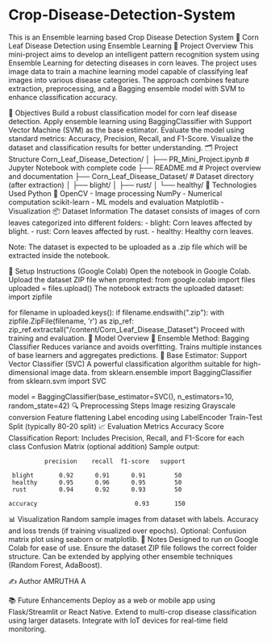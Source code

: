 # Crop-Disease-Detection-System
This is an Ensemble learning based Crop Disease Detection System 
🌽 Corn Leaf Disease Detection using Ensemble Learning
📝 Project Overview
This mini-project aims to develop an intelligent pattern recognition system using Ensemble Learning for detecting diseases in corn leaves. The project uses image data to train a machine learning model capable of classifying leaf images into various disease categories. The approach combines feature extraction, preprocessing, and a Bagging ensemble model with SVM to enhance classification accuracy.

🎯 Objectives
Build a robust classification model for corn leaf disease detection.
Apply ensemble learning using BaggingClassifier with Support Vector Machine (SVM) as the base estimator.
Evaluate the model using standard metrics: Accuracy, Precision, Recall, and F1-Score.
Visualize the dataset and classification results for better understanding.
🗂️ Project Structure
Corn_Leaf_Disease_Detection/
│
├── PR_Mini_Project.ipynb        # Jupyter Notebook with complete code
├── README.md                    # Project overview and documentation
├── Corn_Leaf_Disease_Dataset/  # Dataset directory (after extraction)
│   ├── blight/
│   ├── rust/
│   └── healthy/
🧰 Technologies Used
Python 🐍
OpenCV - Image processing
NumPy - Numerical computation
scikit-learn - ML models and evaluation
Matplotlib - Visualization
📦 Dataset Information
The dataset consists of images of corn leaves categorized into different folders: - blight: Corn leaves affected by blight. - rust: Corn leaves affected by rust. - healthy: Healthy corn leaves.

Note: The dataset is expected to be uploaded as a .zip file which will be extracted inside the notebook.

🔧 Setup Instructions (Google Colab)
Open the notebook in Google Colab.
Upload the dataset ZIP file when prompted:
from google.colab import files
uploaded = files.upload()
The notebook extracts the uploaded dataset:
import zipfile

for filename in uploaded.keys():
    if filename.endswith(".zip"):
        with zipfile.ZipFile(filename, 'r') as zip_ref:
            zip_ref.extractall("/content/Corn_Leaf_Disease_Dataset")
Proceed with training and evaluation.
🧠 Model Overview
🔄 Ensemble Method: Bagging Classifier
Reduces variance and avoids overfitting.
Trains multiple instances of base learners and aggregates predictions.
🔬 Base Estimator: Support Vector Classifier (SVC)
A powerful classification algorithm suitable for high-dimensional image data.
from sklearn.ensemble import BaggingClassifier
from sklearn.svm import SVC

model = BaggingClassifier(base_estimator=SVC(), n_estimators=10, random_state=42)
🔍 Preprocessing Steps
Image resizing
Grayscale conversion
Feature flattening
Label encoding using LabelEncoder
Train-Test Split (typically 80-20 split)
📈 Evaluation Metrics
Accuracy Score
Classification Report: Includes Precision, Recall, and F1-Score for each class
Confusion Matrix (optional addition)
Sample output:

              precision    recall  f1-score   support

     blight       0.92      0.91      0.91        50
     healthy      0.95      0.96      0.95        50
     rust         0.94      0.92      0.93        50

    accuracy                           0.93       150
📊 Visualization
Random sample images from dataset with labels.
Accuracy and loss trends (if training visualized over epochs).
Optional: Confusion matrix plot using seaborn or matplotlib.
📌 Notes
Designed to run on Google Colab for ease of use.
Ensure the dataset ZIP file follows the correct folder structure.
Can be extended by applying other ensemble techniques (Random Forest, AdaBoost).

✍️ Author
AMRUTHA A

📚 Future Enhancements
Deploy as a web or mobile app using Flask/Streamlit or React Native.
Extend to multi-crop disease classification using larger datasets.
Integrate with IoT devices for real-time field monitoring.
